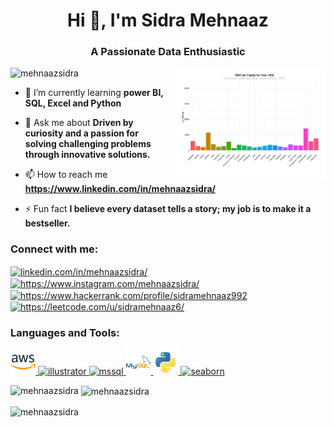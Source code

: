 
<h1 align="center">Hi 👋, I'm Sidra Mehnaaz</h1>
<h3 align="center">A Passionate Data Enthusiastic </h3>


<img align="right" alt="GitHub Animation" width="250" src="https://github.com/mehnaazsidra/mehnaazsidra/blob/main/gg.gif?raw=true">

<p align="left"> <img src="https://komarev.com/ghpvc/?username=mehnaazsidra&label=Profile%20views&color=0e75b6&style=flat" alt="mehnaazsidra" /> </p>


- 🌱 I’m currently learning **power BI, SQL, Excel and Python**

- 💬 Ask me about **Driven by curiosity and a passion for solving challenging problems through innovative solutions.**

- 📫 How to reach me **https://www.linkedin.com/in/mehnaazsidra/**

- ⚡ Fun fact **I believe every dataset tells a story; my job is to make it a bestseller.**

<h3 align="left">Connect with me:</h3>
<p align="left">
<a href="https://linkedin.com/in/linkedin.com/in/mehnaazsidra/" target="blank"><img align="center" src="https://raw.githubusercontent.com/rahuldkjain/github-profile-readme-generator/master/src/images/icons/Social/linked-in-alt.svg" alt="linkedin.com/in/mehnaazsidra/" height="30" width="40" /></a>
<a href="https://instagram.com/https://www.instagram.com/mehnaazsidra/" target="blank"><img align="center" src="https://raw.githubusercontent.com/rahuldkjain/github-profile-readme-generator/master/src/images/icons/Social/instagram.svg" alt="https://www.instagram.com/mehnaazsidra/" height="30" width="40" /></a>
<a href="https://www.hackerrank.com/https://www.hackerrank.com/profile/sidramehnaaz992" target="blank"><img align="center" src="https://raw.githubusercontent.com/rahuldkjain/github-profile-readme-generator/master/src/images/icons/Social/hackerrank.svg" alt="https://www.hackerrank.com/profile/sidramehnaaz992" height="30" width="40" /></a>
<a href="https://www.leetcode.com/https://leetcode.com/u/sidramehnaaz6/" target="blank"><img align="center" src="https://raw.githubusercontent.com/rahuldkjain/github-profile-readme-generator/master/src/images/icons/Social/leet-code.svg" alt="https://leetcode.com/u/sidramehnaaz6/" height="30" width="40" /></a>
</p>

<h3 align="left">Languages and Tools:</h3>
<p align="left"> <a href="https://aws.amazon.com" target="_blank" rel="noreferrer"> <img src="https://raw.githubusercontent.com/devicons/devicon/master/icons/amazonwebservices/amazonwebservices-original-wordmark.svg" alt="aws" width="40" height="40"/> </a> <a href="https://www.adobe.com/in/products/illustrator.html" target="_blank" rel="noreferrer"> <img src="https://www.vectorlogo.zone/logos/adobe_illustrator/adobe_illustrator-icon.svg" alt="illustrator" width="40" height="40"/> </a> <a href="https://www.microsoft.com/en-us/sql-server" target="_blank" rel="noreferrer"> <img src="https://www.svgrepo.com/show/303229/microsoft-sql-server-logo.svg" alt="mssql" width="40" height="40"/> </a> <a href="https://www.mysql.com/" target="_blank" rel="noreferrer"> <img src="https://raw.githubusercontent.com/devicons/devicon/master/icons/mysql/mysql-original-wordmark.svg" alt="mysql" width="40" height="40"/> </a> <a href="https://www.python.org" target="_blank" rel="noreferrer"> <img src="https://raw.githubusercontent.com/devicons/devicon/master/icons/python/python-original.svg" alt="python" width="40" height="40"/> </a> <a href="https://seaborn.pydata.org/" target="_blank" rel="noreferrer"> <img src="https://seaborn.pydata.org/_images/logo-mark-lightbg.svg" alt="seaborn" width="40" height="40"/> </a> </p>

<p><img align="left" src="https://github-readme-stats.vercel.app/api/top-langs?username=mehnaazsidra&show_icons=true&locale=en&layout=compact" alt="mehnaazsidra" /></p>

<p>&nbsp;<img align="center" src="https://github-readme-stats.vercel.app/api?username=mehnaazsidra&show_icons=true&locale=en" alt="mehnaazsidra" /></p>

<p><img align="center" src="https://github-readme-streak-stats.herokuapp.com/?user=mehnaazsidra&" alt="mehnaazsidra" /></p>
